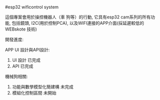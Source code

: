 #esp32 wificontrol system

這個專案會用於操控機器人（車 狗等）的行動, 它具有esp32 cam系列的所有功能, 包括鏡頭, I2C(用於控制PCA), 以及WIFI連接的APP介面(採延遲較低的WEBskote 技術)

開發進度:

APP UI 設計與API設計:
1. UI 設計    已完成
2. API        已完成

機械狗相關:
1. 功能與數學模型化簡建構   未完成
2. 模組化控制區間   未開始